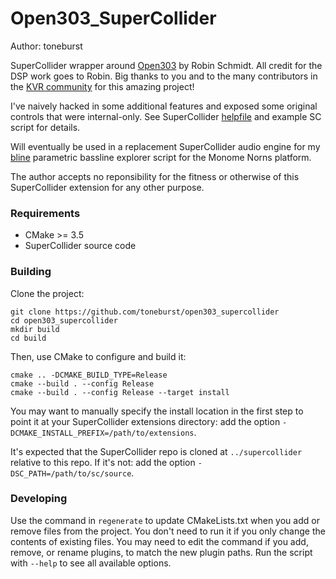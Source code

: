 # Open303_SuperCollider

Author: toneburst

SuperCollider wrapper around [Open303](https://github.com/toneburst/Open303/tree/main) by Robin Schmidt.
All credit for the DSP work goes to Robin. Big thanks to you and to the many contributors in the [KVR community](https://www.kvraudio.com/forum/viewtopic.php?t=262829) for this amazing project!

I've naively hacked in some additional features and exposed some original controls that were internal-only. See SuperCollider [helpfile](https://github.com/toneburst/Open303_SuperCollider/blob/main/Working/Open303_Example.scd) and example SC script for details.

Will eventually be used in a replacement SuperCollider audio engine for my [bline](https://github.com/toneburst/bline) parametric bassline explorer script for the Monome Norns platform.

The author accepts no reponsibility for the fitness or otherwise of this SuperCollider extension for any other purpose.

### Requirements

- CMake >= 3.5
- SuperCollider source code

### Building

Clone the project:

    git clone https://github.com/toneburst/open303_supercollider
    cd open303_supercollider
    mkdir build
    cd build

Then, use CMake to configure and build it:

    cmake .. -DCMAKE_BUILD_TYPE=Release
    cmake --build . --config Release
    cmake --build . --config Release --target install

You may want to manually specify the install location in the first step to point it at your
SuperCollider extensions directory: add the option `-DCMAKE_INSTALL_PREFIX=/path/to/extensions`.

It's expected that the SuperCollider repo is cloned at `../supercollider` relative to this repo. If
it's not: add the option `-DSC_PATH=/path/to/sc/source`.

### Developing

Use the command in `regenerate` to update CMakeLists.txt when you add or remove files from the
project. You don't need to run it if you only change the contents of existing files. You may need to
edit the command if you add, remove, or rename plugins, to match the new plugin paths. Run the
script with `--help` to see all available options.
